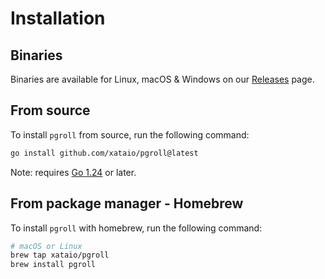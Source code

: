 # Installation

## Binaries

Binaries are available for Linux, macOS & Windows on our [Releases](https://github.com/xataio/pgroll/releases) page.

## From source

To install `pgroll` from source, run the following command:

```sh
go install github.com/xataio/pgroll@latest
```

Note: requires [Go 1.24](https://golang.org/doc/install) or later.

## From package manager - Homebrew

To install `pgroll` with homebrew, run the following command:

```sh
# macOS or Linux
brew tap xataio/pgroll
brew install pgroll
```

